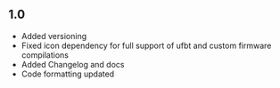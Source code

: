 ## 1.0
- Added versioning
- Fixed icon dependency for full support of ufbt and custom firmware compilations
- Added Changelog and docs
- Code formatting updated